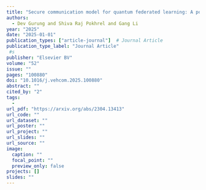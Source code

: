 ```yaml
---
title: "Secure communication model for quantum federated learning: A post quantum cryptography (pqc) framework"
authors:
  - Dev Gurung and Shiva Raj Pokhrel and Gang Li
year: "2025"
date: "2025-01-01"
publication_types: ["article-journal"]  # Journal Article
publication_type_label: "Journal Article"
 #s
publisher: "Elsevier BV"
volume: "52"
issue: ""
pages: "100880"
doi: "10.1016/j.vehcom.2025.100880"
abstract: ""
cited_by: "2"
tags:
  - 
url_pdf: "https://arxiv.org/abs/2304.13413"
url_code: ""
url_dataset: ""
url_poster: ""
url_project: ""
url_slides: ""
url_source: ""
image:
  caption: ""
  focal_point: ""
  preview_only: false
projects: []
slides: ""
---
```

